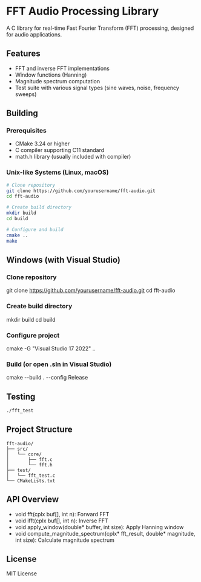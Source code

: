 # FFT Audio Processing Library

A C library for real-time Fast Fourier Transform (FFT) processing, designed for audio applications.

## Features

- FFT and inverse FFT implementations
- Window functions (Hanning)
- Magnitude spectrum computation
- Test suite with various signal types (sine waves, noise, frequency sweeps)

## Building

### Prerequisites

- CMake 3.24 or higher
- C compiler supporting C11 standard
- math.h library (usually included with compiler)

### Unix-like Systems (Linux, macOS)

```bash
# Clone repository
git clone https://github.com/yourusername/fft-audio.git
cd fft-audio

# Create build directory
mkdir build
cd build

# Configure and build
cmake ..
make
```

## Windows (with Visual Studio)

### Clone repository
git clone https://github.com/yourusername/fft-audio.git
cd fft-audio

### Create build directory
mkdir build
cd build

### Configure project
cmake -G "Visual Studio 17 2022" ..

### Build (or open .sln in Visual Studio)
cmake --build . --config Release

## Testing

```bash
./fft_test
```

## Project Structure

```
fft-audio/
├── src/
│   └── core/
│       ├── fft.c
│       └── fft.h
├── test/
│   └── fft_test.c
└── CMakeLists.txt
```

## API Overview

- void fft(cplx buf[], int n): Forward FFT
- void ifft(cplx buf[], int n): Inverse FFT
- void apply_window(double* buffer, int size): Apply Hanning window
- void compute_magnitude_spectrum(cplx* fft_result, double* magnitude, int size): Calculate magnitude spectrum

## License
MIT License